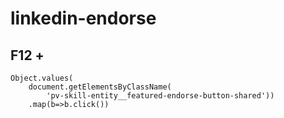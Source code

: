 # linkedin-endorse

## F12 +
```
Object.values(
    document.getElementsByClassName(
        'pv-skill-entity__featured-endorse-button-shared'))
    .map(b=>b.click())
```
